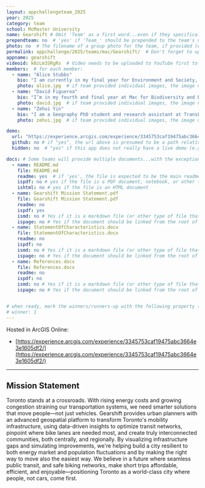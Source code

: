 ```yaml
---
layout: appchallengeteam_2025
year: 2025
category: team
school: McMaster University
name: Gearshift # Omit 'Team' as a first word...even if they specifically named themselves "Team X"
prependteam: no  # 'yes' if 'Team_' should be prepended to the team's name (i.e., they specifically named themselves "Team X" instead of just "X")
photo: no  # The filename of a group photo for the team, if provided (e.g., team.jpg)...expected to be located inside the images folder in the team's repo.
permalink: appchallenge/2025/teams/mac/Gearshift/  # Don't forget to update the school short-code in the URL...
appname: gearshift
videoid: k0zLm3SRgRs  # Video needs to be uploaded to YouTube first to get this ID
members:  # for each member:
  - name: "Alice Stubbs"
    bio: "I am currently in my final year for Environment and Society, concurrently pursuing a certificate in GIS. My current work primarily focuses on using GIS in both archaeological and urban planning contexts; with my recent obsession being learning how to use Blender and GIS to recreate ancient landscapes! It was incredibly rewarding to compete again in the ECCE App challenge; especially with the theme being in economic sustainability. When I’m not fangirling over John Nelson or finding a job, I’m figuring out which bubble tea shop has the best passionfruit-green tea in Hamilton."
    photo: alice.jpg  # if team provided individual images, the image named here should exist in the images folder in the team's repo.
  - name: "David Figueroa"
    bio: "I’m in my fourth and final year at Mac for Biodiversity and Environmental Sciences, pursuing a certificate in the GISciences! It’s been such a blast being able to participate in the ECCE App challenges, and I’m very grateful for the opportunities to apply everything I’ve learnt into tangible, real-world solutions. As I continue to expand my skill sets in GIS, I hope to contribute my efforts towards mapping the trends in biodiversity and climate, especially with these two being such hot topics in context to the Canadian landscape! Besides spending half of the day looking for cool-looking maps to emulate, I spend the other half chalked up at my local bouldering gym, or top-roping by the Niagara Escarpment."
    photo: david.jpg  # if team provided individual images, the image named here should exist in the images folder in the team's repo.
  - name: "Zehui Yin"
    bio: "I am a Geography PhD student and research assistant at TransLAB (Transportation Research Lab) within the School of Earth, Environment & Society at McMaster University, working under the guidance of Dr. Darren Scott. My current research focuses on utilizing data and quantitative methods to study public transit and shared micromobility, including bike share and shared e-scooters, in North America, with a particular emphasis on Hamilton, Ontario. I obtained an Honours Bachelor of Arts (HBA) Degree from the University of Toronto Scarborough (UTSC) in 2024, majoring in Economics for Management Studies, with minors in Geographic Information Science (GIS) and Applied Statistics, and a certificate in Computational Social Science."
    photo: zehui.jpg  # if team provided individual images, the image named here should exist in the images folder in the team's repo.

demo:
  url: "https://experience.arcgis.com/experience/3345753caf19475abc3664e3e1605df2/"  # A relative path if hosted from the team's folder in the GitHub repo, otherwise a full url (and specify "no" for the github property below)
  github: no # if "yes", the url above is presumed to be a path relative to the gh_pages URL for the team in GitHub...otherwise, a full URL is expected.
  hidden: no  # "yes" if this app does not really have a live demo (e.g., mobile/AppStudio apps)

docs: # Some teams will provide multiple documents...with the exception of the README.md, these are generally expected to be in a docs/ subfolder of their repo
  - name: README.md
    file: README.md
    readme: yes  # if 'yes', the file is expected to be the main readme document at the root of the team's repository
    ispdf: no # yes if the file is a PDF document, notebook, or other type of file (since the filename will need to be appended to the URL)
    ishtml: no # yes if the file is an HTML document
  - name: Gearshift Mission Statement.pdf
    file: Gearshift Mission Statement.pdf
    readme: no
    ispdf: yes
    ismd: no # Yes if it is a markdown file (or other type of file that can be previewed in GitHub)
    ispage: no # Yes if the document should be linked from the root of the repo, otherwise it is expected to be in the /docs subfolder
  - name: StatementOfCharacteristics.docx
    file: StatementOfCharacteristics.docx
    readme: no
    ispdf: no
    ismd: no # Yes if it is a markdown file (or other type of file that can be previewed in GitHub)
    ispage: no # Yes if the document should be linked from the root of the repo, otherwise it is expected to be in the /docs subfolder
  - name: References.docx
    file: References.docx
    readme: no
    ispdf: no
    ismd: no # Yes if it is a markdown file (or other type of file that can be previewed in GitHub)
    ispage: no # Yes if the document should be linked from the root of the repo, otherwise it is expected to be in the /docs subfolder


# when ready, mark the winners/runners-up with the following property (1, 2 or 3 for winners and first/second runners-up):
# winner: 1
---
```


Hosted in ArcGIS Online:

- [https://experience.arcgis.com/experience/3345753caf19475abc3664e3e1605df2/](https://experience.arcgis.com/experience/3345753caf19475abc3664e3e1605df2/)

---

## Mission Statement

Toronto stands at a crossroads. With rising energy costs and growing congestion straining our transportation systems, we need smarter solutions that move people—not just vehicles. Gearshift provides urban planners with an advanced geospatial platform to transform Toronto's mobility infrastructure, using data-driven insights to optimize transit networks, pinpoint where bike lanes are needed most, and create truly interconnected communities, both centrally, and regionally. By visualizing infrastructure gaps and simulating improvements, we're helping build a city resilient to both energy market and population fluctuations and by making the right way to move also the easiest way. We believe in a future where seamless public transit, and safe biking networks, make short trips affordable, efficient, and enjoyable—positioning Toronto as a world-class city where people, not cars, come first.